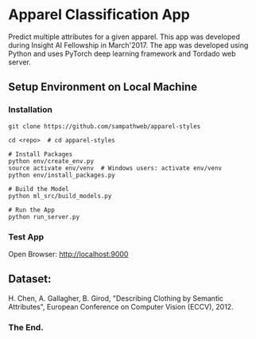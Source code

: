 # Apparel Classification App

Predict multiple attributes for a given apparel. This app was developed during Insight AI Fellowship in March'2017.  The app was developed using Python and uses PyTorch deep learning framework and Tordado web server.

## Setup Environment on Local Machine

### Installation

```
git clone https://github.com/sampathweb/apparel-styles

cd <repo>  # cd apparel-styles

# Install Packages
python env/create_env.py
source activate env/venv  # Windows users: activate env/venv
python env/install_packages.py

# Build the Model
python ml_src/build_models.py

# Run the App
python run_server.py
````

### Test App

Open Browser:  [http://localhost:9000](http://localhost:9000)


## Dataset:

H. Chen, A. Gallagher, B. Girod, "Describing Clothing by Semantic Attributes", European Conference on Computer Vision (ECCV), 2012.


### The End.